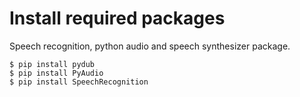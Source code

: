 # Install required packages

Speech recognition, python audio and speech synthesizer package.

```
$ pip install pydub
$ pip install PyAudio
$ pip install SpeechRecognition
```

